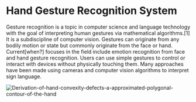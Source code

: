 # Hand Gesture Recognition System
 Gesture recognition is a topic in computer science and language technology with the goal of interpreting human gestures via mathematical algorithms.[1] It is a subdiscipline of computer vision. Gestures can originate from any bodily motion or state but commonly originate from the face or hand. Current[when?] focuses in the field include emotion recognition from face and hand gesture recognition. Users can use simple gestures to control or interact with devices without physically touching them. Many approaches have been made using cameras and computer vision algorithms to interpret sign language.


![Derivation-of-hand-convexity-defects-a-approximated-polygonal-contour-of-the-hand](https://user-images.githubusercontent.com/60054130/120059622-4ca9d200-c070-11eb-9ae8-9255d6741a0c.png)

